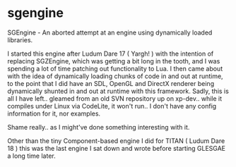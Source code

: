 # sgengine
SGEngine - An aborted attempt at an engine using dynamically loaded libraries.

I started this engine after Ludum Dare 17 ( Yargh! ) with the intention of replacing SGZEngine, which was getting a bit long in the tooth, and I was spending a lot of time patching out functionality to Lua.
I then came about with the idea of dynamically loading chunks of code in and out at runtime, to the point that I did have an SDL, OpenGL and DirectX renderer being dynamically shunted in and out at runtime with this framework.
Sadly, this is all I have left.. gleamed from an old SVN repository up on xp-dev.. while it compiles under Linux via CodeLite, it won't run.. I don't have any config information for it, nor examples.

Shame really.. as I might've done something interesting with it.

Other than the tiny Component-based engine I did for TITAN ( Ludum Dare 18 ) this was the last engine I sat down and wrote before starting GLESGAE a long time later.
